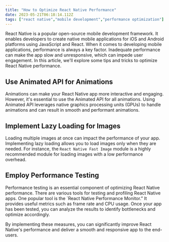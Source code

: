 ```yaml
---
title: "How to Optimize React Native Performance"
date: 2023-05-21T06:18:14.112Z
tags: ["react native","mobile development","performance optimization"]
---
```


React Native is a popular open-source mobile development framework. It enables developers to create native mobile applications for iOS and Android platforms using JavaScript and React. When it comes to developing mobile applications, performance is always a key factor. Inadequate performance can make the app slow and unresponsive, which can impede user engagement. In this article, we'll explore some tips and tricks to optimize React Native performance.

## Use Animated API for Animations
Animations can make your React Native app more interactive and engaging. However, it's essential to use the Animated API for all animations. Using Animated API leverages native graphics processing units (GPUs) to handle animations and can result in smooth and performant animations. 

## Implement Lazy Loading for Images
Loading multiple images at once can impact the performance of your app. Implementing lazy loading allows you to load images only when they are needed. For instance, the `React Native Fast Image` module is a highly recommended module for loading images with a low performance overhead.

## Employ Performance Testing
Performance testing is an essential component of optimizing React Native performance. There are various tools for testing and profiling React Native apps. One popular tool is the `React Native Performance Monitor.” It provides useful metrics such as frame rate and CPU usage. Once your app has been tested, you can analyze the results to identify bottlenecks and optimize accordingly.

By implementing these measures, you can significantly improve React Native's performance and deliver a smooth and responsive app to the end-users.
